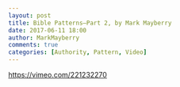 ```yaml
---
layout: post
title: Bible Patterns—Part 2, by Mark Mayberry
date: 2017-06-11 18:00
author: MarkMayberry
comments: true
categories: [Authority, Pattern, Video]
---
```

https://vimeo.com/221232270
